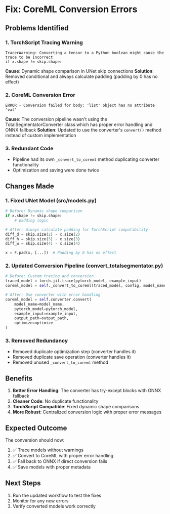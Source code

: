 # Fix: CoreML Conversion Errors

## Problems Identified

### 1. **TorchScript Tracing Warning**
```
TracerWarning: Converting a tensor to a Python boolean might cause the trace to be incorrect
if x.shape != skip.shape:
```
**Cause**: Dynamic shape comparison in UNet skip connections
**Solution**: Removed conditional and always calculate padding (padding by 0 has no effect)

### 2. **CoreML Conversion Error**
```
ERROR - Conversion failed for body: 'list' object has no attribute 'val'
```
**Cause**: The conversion pipeline wasn't using the TotalSegmentatorConverter class which has proper error handling and ONNX fallback
**Solution**: Updated to use the converter's `convert()` method instead of custom implementation

### 3. **Redundant Code**
- Pipeline had its own `_convert_to_coreml` method duplicating converter functionality
- Optimization and saving were done twice

## Changes Made

### 1. Fixed UNet Model (src/models.py)
```python
# Before: Dynamic shape comparison
if x.shape != skip.shape:
    # padding logic

# After: Always calculate padding for TorchScript compatibility
diff_d = skip.size(2) - x.size(2)
diff_h = skip.size(3) - x.size(3)
diff_w = skip.size(4) - x.size(4)

x = F.pad(x, [...])  # Padding by 0 has no effect
```

### 2. Updated Conversion Pipeline (convert_totalsegmentator.py)
```python
# Before: Custom tracing and conversion
traced_model = torch.jit.trace(pytorch_model, example_input)
coreml_model = self._convert_to_coreml(traced_model, config, model_name)

# After: Use converter with error handling
coreml_model = self.converter.convert(
    model_name=model_name,
    pytorch_model=pytorch_model,
    example_input=example_input,
    output_path=output_path,
    optimize=optimize
)
```

### 3. Removed Redundancy
- Removed duplicate optimization step (converter handles it)
- Removed duplicate save operation (converter handles it)
- Removed unused `_convert_to_coreml` method

## Benefits

1. **Better Error Handling**: The converter has try-except blocks with ONNX fallback
2. **Cleaner Code**: No duplicate functionality
3. **TorchScript Compatible**: Fixed dynamic shape comparisons
4. **More Robust**: Centralized conversion logic with proper error messages

## Expected Outcome

The conversion should now:
1. ✅ Trace models without warnings
2. ✅ Convert to CoreML with proper error handling
3. ✅ Fall back to ONNX if direct conversion fails
4. ✅ Save models with proper metadata

## Next Steps

1. Run the updated workflow to test the fixes
2. Monitor for any new errors
3. Verify converted models work correctly